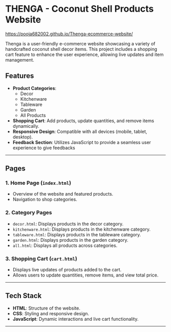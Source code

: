 # THENGA - Coconut Shell Products Website

https://pooja682002.github.io/Thenga-ecommerce-website/

Thenga is a user-friendly e-commerce website showcasing a variety of handcrafted coconut shell decor items. This project includes a shopping cart feature to enhance the user experience, allowing live updates and item management. 

## Features
- **Product Categories**: 
  - Decor
  - Kitchenware
  - Tableware
  - Garden
  - All Products
- **Shopping Cart**: Add products, update quantities, and remove items dynamically.
- **Responsive Design**: Compatible with all devices (mobile, tablet, desktop).
- **Feedback Section**: Utilizes JavaScript to provide a seamless user experience to give feedbacks

---

## Pages
### 1. **Home Page (`index.html`)**
   - Overview of the website and featured products.
   - Navigation to shop categories.

### 2. **Category Pages**
   - `decor.html`: Displays products in the decor category.
   - `kitchenware.html`: Displays products in the kitchenware category.
   - `tableware.html`: Displays products in the tableware category.
   - `garden.html`: Displays products in the garden category.
   - `all.html`: Displays all products across categories.

### 3. **Shopping Cart (`cart.html`)**
   - Displays live updates of products added to the cart.
   - Allows users to update quantities, remove items, and view total price.

---

## Tech Stack
- **HTML**: Structure of the website.
- **CSS**: Styling and responsive design.
- **JavaScript**: Dynamic interactions and live cart functionality.


---

